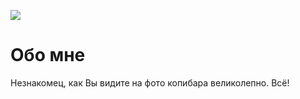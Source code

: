 ![](../img/photo_2023-06-15_11-50-39.jpg)

# Обо мне

Незнакомец, как Вы видите на фото копибара великолепно.
Всё!

